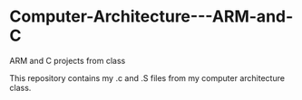 # Computer-Architecture---ARM-and-C
ARM and C projects from class

This repository contains my .c and .S files from my computer architecture class.
